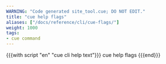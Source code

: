 ```yaml
---
WARNING: "Code generated site_tool.cue; DO NOT EDIT."
title: "cue help flags"
aliases: ["/docs/reference/cli/cue-flags/"]
weight: 1000
tags:
- cue command
---
```


{{{with script "en" "cue cli help text"}}}
cue help flags
{{{end}}}

